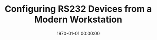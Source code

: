 ---
title: 'Configuring RS232 Devices from a Modern Workstation'
date: '1970-01-01 00:00:00'
published: true
image: ''
imagealign: 'left'
mainpage: false
---
